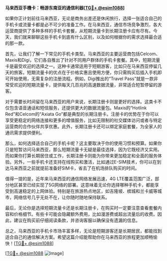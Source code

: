 **马来西亚手機卡：畅游东南亚的通信利器[[TG💪+ @esim1088](https://t.me/s/esim1088)]**

如果你正计划前往马来西亚，无论是商务出差还是休闲旅行，选择一张适合自己的手机卡或流量卡都是必不可少的准备工作。在马来西亚，通信市场竞争激烈，各大运营商提供了多种多样的手机卡套餐，从短期流量卡到长期注册卡应有尽有。今天，我们就来聊聊这些手机卡到底有什么区别，以及如何根据你的需求选择最合适的那一款。

首先，让我们了解一下常见的手机卡类型。马来西亚的主要运营商包括Celcom、Maxis和Digi，它们各自推出了针对不同用户群体的手机卡套餐。其中，短期流量卡是最受欢迎的选择之一。这种卡通常适用于短期游客，比如只在马来西亚停留几天的旅客。短期流量卡的优点在于价格实惠且使用方便，你只需购买后插入手机即可开始使用，无需复杂的注册流程。例如，Digi推出的“Travel Pass”就是一款非常受欢迎的短期流量卡，提供每天几百兆的高速数据流量，非常适合短暂停留的游客。

对于需要长时间留在马来西亚的用户来说，长期注册卡则是更好的选择。这类卡不仅包含语音通话和短信服务，还提供更大的数据流量包。Maxis的“Hotlink Red”和Celcom的“Axiata Go”都是典型的长期注册卡。注册卡的优势在于你可以享受更稳定的网络连接和更多的增值服务，比如无限制的社交媒体访问或者与特定运营商的合作伙伴共享优惠。此外，长期注册卡还可以绑定家庭套餐，为全家人的通讯需求提供便利。

那么，如何选择适合自己的手机卡呢？这主要取决于你的使用习惯和预算。如果你只是短暂访问马来西亚，那么短期流量卡无疑是最佳选择，因为它既经济又实用。而如果你打算长期居住或工作，长期注册卡则能为你带来更加稳定和全面的服务体验。另外，一些手机卡还支持在线购买和激活，比如通过E-SIM技术，你可以在到达马来西亚之前就提前准备好SIM卡，省去了在机场排队购买的时间。

值得一提的是，近年来马来西亚的通信网络发展迅速，4G LTE覆盖范围广泛，部分地区甚至已经实现了5G网络的部署。这意味着无论你选择哪种手机卡，都能享受到高速稳定的上网体验。特别是在旅游热点地区，如吉隆坡、槟城和兰卡威等城市，网络信号几乎无处不在，让你随时随地保持联系。

最后，无论你是选择短期流量卡还是长期注册卡，在购买时一定要注意查看套餐内容和价格细节。有些卡可能会隐藏额外费用，比如漫游费或超出流量后的收费。因此，建议在购买前仔细阅读条款，并咨询客服以确保没有遗漏的信息。

总之，马来西亚的手机卡市场丰富多样，无论是短期游客还是长期居民，都能找到适合自己的通信解决方案。希望这篇介绍能帮助你在马来西亚的旅程更加顺畅愉快！[[TG💪+ @esim1088](https://t.me/s/esim1088)]

[[TG💪+ @esim1088](https://t.me/s/esim1088) ![Image](https://i.postimg.cc/4NQfJmqS/Snipaste-2025-05-13-00-14-12.png)]